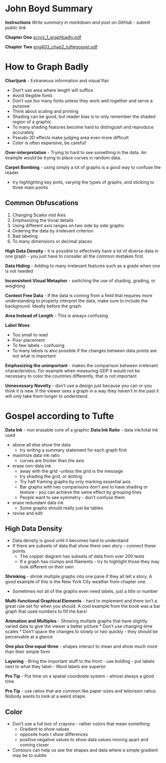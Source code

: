 # John Boyd Summary
**Instructions**
_Write summary in markdown and post on GitHub - submit public link_

**Chapter One**
<a href='sciviz_1_graphbadly.pdf'>sciviz_1_graphbadly.pdf</a>

**Chapter Two**
<a href='eng403_chap2_tuftegospel.pdf'>eng403_chap2_tuftegospel.pdf</a>

# How to Graph Badly
**Chartjunk** - Extraneous information and visual flair
 
* Don’t use area where length will suffice 
* Avoid illegible fonts 
* Don’t use too many fonts unless they work well together and serve a purpose 
* Think about scaling and printing
* Shading can be good, but reader bias is to only remember the shaded region of a graphic
* To many shading features become hard to distinguish and reproduce accurately 
* Pseudo 3D effects make judging area even more difficult 
* Color is often expensive, be careful!

**Over-interpretation** - Trying to hard to see something in the data. An example would be trying to place curves in random data. 

**Carpet Bombing** - using simply a lot of graphs is a good way to confuse the reader 
* try highlighting key pints, varying the types of graphs, and sticking to three main points

## Common Obfuscations
1. Changing Scales mid Axis
2. Emphasizing the trivial details 
3. Using different axis ranges on two side by side graphs 
4. Ordering the data by irrelevant criterion 
5. Bad labeling 
6. To many dimensions or decimal places 

**High Data Density** - it is possible to effectively have a lot of diverse data in one graph - you just have to consider all the common mistakes first. 

**Data Hiding** - Adding to many irrelevant features such as a grade when one is not needed 

**Inconsistent Visual Metaphor** - switching the use of shading, grading, or weighting 

**Context Free Data** - If the data is coming from a field that requires more understanding to properly interpret the data, make sure to include the background. Ideally before the graph. 

**Area Instead of Length** - This is always confusing 

**Label Woes**
* Too small to read 
* Poor placement 
* To few labels - confusing 
* To  many labels is also possible if the changes between data points are not what is important 

**Emphasizing the unimportant** - makes the comparison between irrelevant characteristics. For example when measuring GDP it would not be necessary to color the countries differently, that is not important 

**Unnecessary Novelty** - don’t use a design just because you can or you think it is new. If the viewer sees a graph in a way they haven’t in the past it will only take them longer to understand. 

# Gospel according to Tufte
**Data Ink** - non erasable core of a graphic 
**Data Ink Ratio** - data ink/total ink used 

* above all else show the data
	* try writing a summary statement for each graph first 
* maximize data ink ratio 
	* curves are thicker than the axis 
* erase non-data ink 
	* away with the grid -unless the grid is the message 
	* try shading the grid, or dotting 
	* Try half framing graphs by only marking essential axis 
	* Bar graphs with two comparisons don’t ave to have shading or texture - you can achieve the same effect by grouping lines 
	* People want to see symmetry - don’t confuse them 
* erase redundant data ink 
	* Some graphs should really just be tables
* revise and edit 

## High Data Density 
* Data density is good until it becomes hard to understand 
* If there are subsets of data that show there own story - connect these points. 
	* The copper diagram has subsets of data from over 200 tests
	* If a graph has clumps and filaments - try to highlight those they may look different on their own 

**Shrinking** - shrink multiple graphs into one pane if they all tell a story. A good example of this is the New York City weather from chapter one. 
* 	Sometimes not all of the graphs even need labels, just a title or number 

**Multi-functional Graphical Elements** - hard to implement and there isn’t a great rule set for when you should. A cool example from the book was a bar graph that used numbers to fill the bars!

**Animation and Multiples** - Showing multiple graphs that have slightly varied data to give the viewer a better picture 
	* 	Don’t use changing time scales 
	* Don’t space the changes to slowly or two quickly - they should be perceivable at a glance 

**One plus One equal three** - shapes interact to mean and show much more than their simple form 

**Layering** - Bring the important stuff to the front - use bolding - put labels next to what they label - Word labels are superior 

**Pro Tip** - Put time on a spatial coordinate system  - almost always a good time 

**Pro Tip** - use ratios that are common like paper sizes and television ratios. Nobody wants to look at a weird shape. 

## Color
* Don’t use a full box of crayons - rather colors that mean something 
	* Gradient to show values 
	* opposite hues t show differences 
	* positive negative values to show data values moving apart and coming closer 
* Contours can help us see the shapes and data where a simple gradient may be to subtle 






















